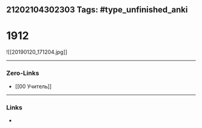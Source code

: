 21202104302303
Tags: #type_unfinished_anki 
---
# 1912

![[20190120_171204.jpg]]

---
### Zero-Links
- [[00 Учитель]]
---
### Links
-
